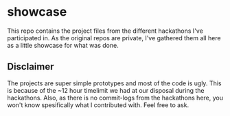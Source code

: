 # showcase

This repo contains the project files from the different hackathons I've participated in. As the original repos are private, I've gathered them all here as a little showcase for what was done.

## Disclaimer
The projects are super simple prototypes and most of the code is ugly. This is because of the ~12 hour timelimit we had at our disposal during the hackathons. Also, as there is no commit-logs from the hackathons here, you won't know spesifically what I contributed with. Feel free to ask.
